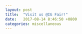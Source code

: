 ```yaml
---
layout: post
title:  "Visit us @IG Fair!"
date:   2017-08-14 8:46:50 +0800
categories: miscellaneous
---
```

